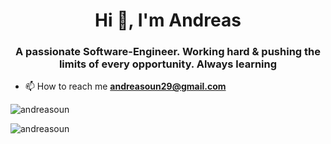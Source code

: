 <h1 align="center">Hi 👋, I'm Andreas</h1>
<h3 align="center">A passionate Software-Engineer. Working hard & pushing the limits of every opportunity. Always learning</h3>

- 📫 How to reach me **andreasoun29@gmail.com**

<p align="left">
</p>


<p><img align="center" src="https://github-readme-stats.vercel.app/api/top-langs?username=andreasoun&show_icons=true&locale=en&layout=compact" alt="andreasoun" /></p>

<p><img align="center" src="https://github-readme-streak-stats.herokuapp.com/?user=andreasoun&" alt="andreasoun" /></p>
